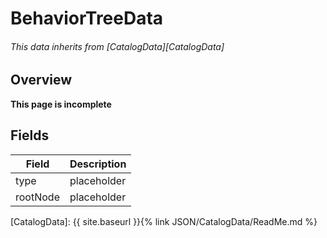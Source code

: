 # BehaviorTreeData 
###### This data inherits from [CatalogData][CatalogData]

## Overview

**This page is incomplete**

## Fields

| Field | Description
| --- | ---
type | placeholder
rootNode | placeholder


[CatalogData]: {{ site.baseurl }}{% link JSON/CatalogData/ReadMe.md %}